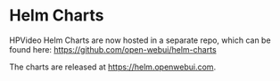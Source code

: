 # Helm Charts
HPVideo Helm Charts are now hosted in a separate repo, which can be found here: https://github.com/open-webui/helm-charts 

The charts are released at https://helm.openwebui.com. 